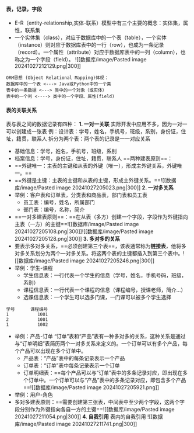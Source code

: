 #### 表，记录，字段
- E-R（entity-relationship,实体-联系）模型中有三个主要的概念：实体集，属性，联系集
- 一个实体集（class），对应于数据库中的一个表（table），一个实体（instance）则对应于数据库表中的一行（row），也成为一条记录（record）。一个属性（attribute）对应于数据库表中的一列（column），也称之为一个字段（field）。
![[数据库/image/Pasted image 20241027212129.png|300]]
```
ORM思想 (Object Relational Mapping)体现：
数据库中的一个表 <---> Java或Python中的一个类
表中的一条数据 <---> 类中的一个对象（或实体）
表中的一个列 <----> 类中的一个字段、属性(field)
```
#### 表的关联关系
表与表之间的数据记录有四种：
**1. 一对一关联**
实际开发中应用不多，因为一对一可以创建成一张表
例：设计表：学号，姓名，手机号，班级，系别，身份证，住址，籍贯，联系人
拆分为两个表：两个表的记录是一一对应关系
- 基础信息：学号，姓名，手机号，班级，系别
- 档案信息：学号，身份证，住址，籍贯，联系人
==两种建表原则==：
- ==外键唯一：主表的主键和从表的外键（唯一），形成主外键关系，外键唯一。==
- ==外键是主键：主表的主键和从表的主键，形成主外键关系。==![[数据库/image/Pasted image 20241027205023.png|300]]
**2. 一对多关系**
- 举例：客户表和订单表，分类表和商品表，部门表和员工表
	- 员工表：编号，姓名，所属部门
	- 部门表：编号，名称，简介
- ==一对多建表原则==：==在从表（多方）创建一个字段，字段作为外键指向主表（一方）的主键==![[数据库/image/Pasted image 20241027205108.png|300]]![[数据库/image/Pasted image 20241027205128.png|300]]
**3. 多对多的关系**
- 要表示多对多关系，==必须创建第三个表==，该表通常称为**链接表**，他将多对多关系划分为两个一对多关系。将这两个表的主键都插入到第三个表中。![[数据库/image/Pasted image 20241027205246.png|300]]
- 举例：学生-课程
  - 学生信息表：一行代表一个学生的信息（学号，姓名，手机号码，班级，系别）
  - 课程信息表：一行代表一个课程的信息（课程编号，授课老师，简介...）
  - 选课信息表：一个学生可以选多门课，一门课可以被多个学生选择
```
学号      课程编号
1           1001
2           1001
1           1002
```
- 举例：产品-订单
  “订单”表和“产品”表有一种多对多的关系，这种关系是通过与“订单明细”表简历两个一对多关系来定义的。一个订单可以有多个产品，每个产品可以出现在多个订单中。
  - 产品表：“产品”表中的每条记录表示一个产品
  - 订单表：“订单”表中每条记录表示一个订单
  - 订单明细表：==每个产品可以与“订单”表中的多条记录对应，即出现在多个订单中。一个订单可以与“产品”表中的多条记录对应，即包含多个产品==![[数据库/image/Pasted image 20241027205921.png]]
- 举例：用户-角色
- 多对多建表原则：==需要创建第三张表，中间表中至少两个字段，这两个字段分别作为外键指向各自一方的主键==![[数据库/image/Pasted image 20241027211054.png|300]]
**4. 自我引用**
表内的自我引用
![[数据库/image/Pasted image 20241027211741.png|300]]
